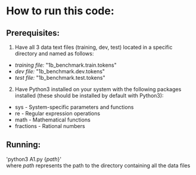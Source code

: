 # How to run this code:

## Prerequisites:
1. Have all 3 data text files (training, dev, test) located in a specific directory and named as follows:
  - *training file:* "1b_benchmark.train.tokens"
  - *dev file:* "1b_benchmark.dev.tokens"
  - *test file:* "1b_benchmark.test.tokens"

2. Have Python3 installed on your system with the following packages installed (these should be installed by default with Python3):

- sys - System-specific parameters and functions
- re - Regular expression operations
- math - Mathematical functions
- fractions - Rational numbers

## Running:
'python3 A1.py {*path*}' <br/>
where *path* represents the path to the directory containing all the data files
